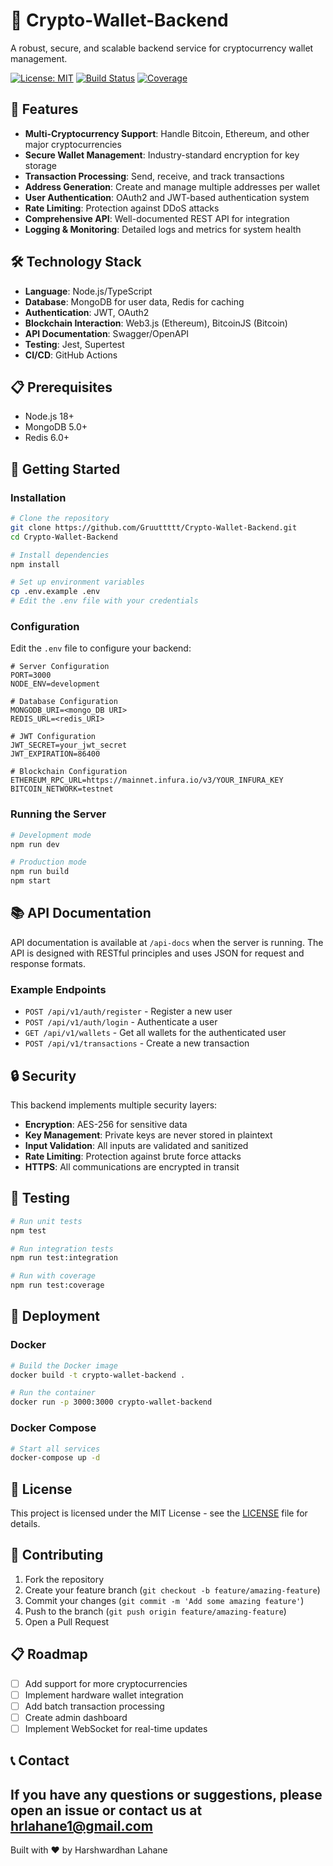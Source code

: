 # 🚀 Crypto-Wallet-Backend

A robust, secure, and scalable backend service for cryptocurrency wallet management.

[![License: MIT](https://img.shields.io/badge/License-MIT-yellow.svg)](https://opensource.org/licenses/MIT)
[![Build Status](https://img.shields.io/badge/build-passing-brightgreen.svg)]()
[![Coverage](https://img.shields.io/badge/coverage-85%25-green.svg)]()

## 🔑 Features

- **Multi-Cryptocurrency Support**: Handle Bitcoin, Ethereum, and other major cryptocurrencies
- **Secure Wallet Management**: Industry-standard encryption for key storage
- **Transaction Processing**: Send, receive, and track transactions
- **Address Generation**: Create and manage multiple addresses per wallet
- **User Authentication**: OAuth2 and JWT-based authentication system
- **Rate Limiting**: Protection against DDoS attacks
- **Comprehensive API**: Well-documented REST API for integration
- **Logging & Monitoring**: Detailed logs and metrics for system health

## 🛠️ Technology Stack

- **Language**: Node.js/TypeScript
- **Database**: MongoDB for user data, Redis for caching
- **Authentication**: JWT, OAuth2
- **Blockchain Interaction**: Web3.js (Ethereum), BitcoinJS (Bitcoin)
- **API Documentation**: Swagger/OpenAPI
- **Testing**: Jest, Supertest
- **CI/CD**: GitHub Actions

## 📋 Prerequisites

- Node.js 18+
- MongoDB 5.0+
- Redis 6.0+

## 🚀 Getting Started

### Installation

```bash
# Clone the repository
git clone https://github.com/Gruuttttt/Crypto-Wallet-Backend.git
cd Crypto-Wallet-Backend

# Install dependencies
npm install

# Set up environment variables
cp .env.example .env
# Edit the .env file with your credentials
```

### Configuration

Edit the `.env` file to configure your backend:

```
# Server Configuration
PORT=3000
NODE_ENV=development

# Database Configuration
MONGODB_URI=<mongo_DB URI>
REDIS_URL=<redis_URI>

# JWT Configuration
JWT_SECRET=your_jwt_secret
JWT_EXPIRATION=86400

# Blockchain Configuration
ETHEREUM_RPC_URL=https://mainnet.infura.io/v3/YOUR_INFURA_KEY
BITCOIN_NETWORK=testnet
```

### Running the Server

```bash
# Development mode
npm run dev

# Production mode
npm run build
npm start
```

## 📚 API Documentation

API documentation is available at `/api-docs` when the server is running. The API is designed with RESTful principles and uses JSON for request and response formats.

### Example Endpoints

- `POST /api/v1/auth/register` - Register a new user
- `POST /api/v1/auth/login` - Authenticate a user
- `GET /api/v1/wallets` - Get all wallets for the authenticated user
- `POST /api/v1/transactions` - Create a new transaction

## 🔒 Security

This backend implements multiple security layers:

- **Encryption**: AES-256 for sensitive data
- **Key Management**: Private keys are never stored in plaintext
- **Input Validation**: All inputs are validated and sanitized
- **Rate Limiting**: Protection against brute force attacks
- **HTTPS**: All communications are encrypted in transit

## 🧪 Testing

```bash
# Run unit tests
npm test

# Run integration tests
npm run test:integration

# Run with coverage
npm run test:coverage
```

## 🔄 Deployment

### Docker

```bash
# Build the Docker image
docker build -t crypto-wallet-backend .

# Run the container
docker run -p 3000:3000 crypto-wallet-backend
```

### Docker Compose

```bash
# Start all services
docker-compose up -d
```

## 📑 License

This project is licensed under the MIT License - see the [LICENSE](LICENSE) file for details.

## 🤝 Contributing

1. Fork the repository
2. Create your feature branch (`git checkout -b feature/amazing-feature`)
3. Commit your changes (`git commit -m 'Add some amazing feature'`)
4. Push to the branch (`git push origin feature/amazing-feature`)
5. Open a Pull Request

## 📋 Roadmap

- [ ] Add support for more cryptocurrencies
- [ ] Implement hardware wallet integration
- [ ] Add batch transaction processing
- [ ] Create admin dashboard
- [ ] Implement WebSocket for real-time updates

## 📞 Contact

If you have any questions or suggestions, please open an issue or contact us at hrlahane1@gmail.com
---

Built with ❤️ by Harshwardhan Lahane
